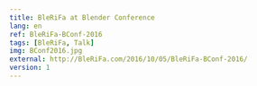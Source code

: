 ```yaml
---
title: BleRiFa at Blender Conference
lang: en
ref: BleRiFa-BConf-2016
tags: [BleRiFa, Talk]
img: BConf2016.jpg
external: http://BleRiFa.com/2016/10/05/BleRiFa-BConf-2016/
version: 1
---
```

